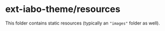 # ext-iabo-theme/resources

This folder contains static resources (typically an `"images"` folder as well).
